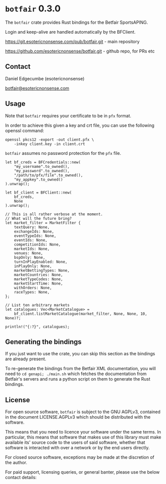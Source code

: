 # `botfair` 0.3.0

The `botfair` crate provides Rust bindings for the Betfair SportsAPING.

Login and keep-alive are handled automatically by the BFClient.

https://git.esotericnonsense.com/pub/botfair.git - main repository

https://github.com/esotericnonsense/botfair.git - github repo, for PRs etc

## Contact

Daniel Edgecumbe (esotericnonsense)

[botfair@esotericnonsense.com](mailto:botfair@esotericnonsense.com)

## Usage
Note that `botfair` requires your certificate to be in `pfx` format.

In order to achieve this given a key and crt file, you can use the following
openssl command:

```
openssl pkcs12 -export -out client.pfx \
    -inkey client.key -in client.crt
```

`botfair` assumes no password protection for the `pfx` file.

```
let bf_creds = BFCredentials::new(
    "my_username".to_owned(),
    "my_password".to_owned(),
    "/path/to/pfx/file".to_owned(),
    "my_appkey".to_owned()
).unwrap();

let bf_client = BFClient::new(
    bf_creds,
    None
).unwrap();

// This is all rather verbose at the moment.
// What will the future bring?
let market_filter = MarketFilter {
    textQuery: None,
    exchangeIds: None,
    eventTypeIds: None,
    eventIds: None,
    competitionIds: None,
    marketIds: None,
    venues: None,
    bspOnly: None,
    turnInPlayEnabled: None,
    inPlayOnly: None,
    marketBettingTypes: None,
    marketCountries: None,
    marketTypeCodes: None,
    marketStartTime: None,
    withOrders: None,
    raceTypes: None,
};

// List ten arbitrary markets
let catalogues: Vec<MarketCatalogue> =
    bf_client.listMarketCatalogue(market_filter, None, None, 10, None)?;

println!("{:?}", catalogues);
```

## Generating the bindings

If you just want to use the crate, you can skip this section as the bindings
are already present.

To re-generate the bindings from the Betfair XML documentation, you will need
to `cd genapi; ./main.sh` which fetches the documentation from Betfair's
servers and runs a python script on them to generate the Rust bindings.

## License

For open source software, `botfair` is subject to the GNU AGPLv3, contained
in the document LICENSE.AGPLv3 which should be distributed with the software.

This means that you need to licence your software under the same terms. In
particular, this means that software that makes use of this library must
make available its' source code to the users of said software, whether that
software is interacted with over a network or by the end users directly.

For closed source software, exceptions may be made at the discretion of the
author.

For paid support, licensing queries, or general banter, please use the below
contact details:
